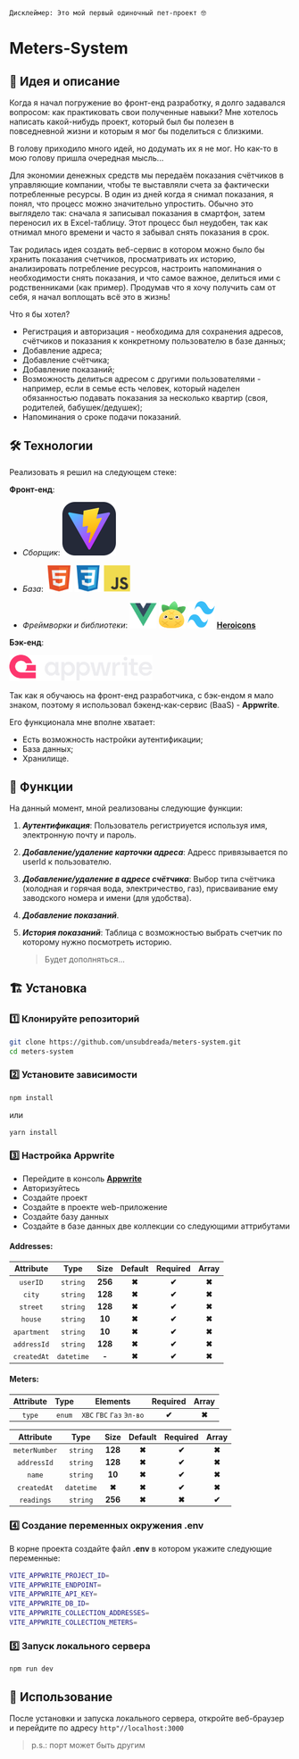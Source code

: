     Дисклеймер: Это мой первый одиночный пет-проект 🤓

# Meters-System

##    🤔 Идея и описание

Когда я начал погружение во фронт-енд разработку, я долго задавался вопросом: как практиковать свои полученные навыки? Мне хотелось написать какой-нибудь проект, который был бы полезен в повседневной жизни и которым я мог бы поделиться с близкими.

В голову приходило много идей, но додумать их я не мог. Но как-то в мою голову пришла очередная мысль...

Для экономии денежных средств мы передаём показания счётчиков в управляющие компании, чтобы те выставляли счета за фактически потребленные ресурсы. В один из дней когда я снимал показания, я понял, что процесс можно значительно упростить. Обычно это выглядело так: сначала я записывал показания в смартфон, затем переносил их в Excel-таблицу. Этот процесс был неудобен, так как отнимал много времени и часто я забывал снять показания в срок.

Так родилась идея создать веб-сервис в котором можно было бы хранить показания счетчиков, просматривать их историю, анализировать потребление ресурсов, настроить напоминания о необходимости снять показания, и что самое важное, делиться ими с родственниками (как пример). Продумав что я хочу получить сам от себя, я начал воплощать всё это в жизнь!

Что я бы хотел?

- Регистрация и авторизация - необходима для сохранения адресов, счётчиков и показания к конкретному пользователю в базе данных;
- Добавление адреса;
- Добавление счётчика;
- Добавление показаний;
- Возможность делиться адресом с другими пользователями - например, если в семье есть человек, который наделен обязанностью подавать показания за несколько квартир (своя, родителей, бабушек/дедушек);
- Напоминания о сроке подачи показаний.

##    🛠 Технологии
Реализовать я решил на следующем стеке:

**Фронт-енд**:

-   *Сборщик*:  ![Vite](https://github.com/unsubdreada/meters-system/raw/main/public/.github/Vite.svg)
-   *База*: <img src="https://github.com/unsubdreada/meters-system/raw/main/public/.github/HTML.svg" alt="HTML" width="48" height="48"> <img src="https://github.com/unsubdreada/meters-system/raw/main/public/.github/CSS.svg" alt="CSS" width="48" height="48"> <img src="https://github.com/unsubdreada/meters-system/raw/main/public/.github/JS.svg" alt="JS" width="48" height="48">

-    *Фреймворки и библиотеки*: <img src="https://github.com/unsubdreada/meters-system/raw/main/public/.github/VUEJS.svg" alt="VUEJS" width="48" height="48"> <img src="https://github.com/unsubdreada/meters-system/raw/main/public/.github/PINIA.svg" alt="PINIA" width="48" height="48"> <img src="https://github.com/unsubdreada/meters-system/raw/main/public/.github/TAILWINDCSS.svg" alt="TAILWINDCSS" width="48" height="48"> **<a href="https://heroicons.com/">Heroicons<a/>**

**Бэк-енд**:

<img src="https://github.com/unsubdreada/meters-system/raw/main/public/.github/APPWRITE.svg" alt="APPWRITE" width="256">

Так как я обучаюсь на фронт-енд разработчика, с бэк-ендом я мало знаком, поэтому я использовал бэкенд-как-сервис (BaaS) - **Appwrite**.

Его функционала мне вполне хватает:
-   Есть возможность настройки аутентификации;
-   База данных;
-   Хранилище.

##    🤖 Функции
На данный момент, мной реализованы следующие функции:
1. ***Аутентификация***: Пользователь регистриуется используя имя, электронную почту и пароль.
2. ***Добавление/удаление карточки адреса***: Адресс привязывается по userId к пользователю.
3. ***Добавление/удаление в адресе счётчика***: Выбор типа счётчика (холодная и горячая вода, электричество, газ), присваивание ему заводского номера и имени (для удобства).
4. ***Добавление показаний***.
5. ***История показаний***: Таблица с возможностью выбрать счетчик по которому нужно посмотреть историю.
   
   > Будет дополняться...

##    🏗 Установка

###    1️⃣ Клонируйте репозиторий

```bash
git clone https://github.com/unsubdreada/meters-system.git
cd meters-system
```

###    2️⃣ Установите зависимости

```bash
npm install
```
или
```bash
yarn install
```

###    3️⃣ Настройка Appwrite

-    Перейдите в консоль **<a href="https://cloud.appwrite.io/">Appwrite<a/>**
-    Авторизуйтесь
-    Создайте проект
-    Создайте в проекте web-приложение
-    Создайте базу данных
-    Создайте в базе данных две коллекции со следующими аттрибутами

#### Addresses:
| Attribute     | Type       | Size      | Default  | Required  | Array   |
| :-----------: | :--------: | :-------: | :------: | :-------: | :------: |
| `userID`      | `string`   | **256**   | **✖**   | **✔**     | **✖**   |
| `city`        | `string`   | **128**   | **✖**   | **✔**     | **✖**   |
| `street`      | `string`   | **128**   | **✖**   | **✔**     | **✖**   |
| `house`       | `string`   | **10**    | **✖**   | **✔**     | **✖**   |
| `apartment`   | `string`   | **10**    | **✖**   | **✔**     | **✖**   |
| `addressId`   | `string`   | **128**   | **✖**   | **✔**     | **✖**   |
| `createdAt`   | `datetime` | **-**     | **✖**   | **✔**     | **✖**   |

#### Meters:
| Attribute     | Type       | Elements                   | Required | Array  |
| :-----------: | :--------: | :------------------------: | :------: | :----: |
| `type`        | `enum`     | `ХВС` `ГВС` `Газ` `Эл-во`  | **✔**    | **✖** |

| Attribute     | Type       | Size      | Default  | Required  | Array    |
| :-----------: | :--------: | :-------: | :------: | :-------: | :------: |
| `meterNumber` | `string`   | **128**   | **✖**   | **✔**     | **✖**    |
| `addressId`   | `string`   | **128**   | **✖**   | **✔**     | **✖**    |
| `name`        | `string`   | **10**    | **✖**   | **✔**     | **✖**    |
| `createdAt`   | `datetime` | **✖**     | **✖**   | **✔**     | **✖**    |
| `readings`    | `string`   | **256**   | **✖**   | **✖**     | **✔**    |

###    4️⃣ Создание переменных окружения .env

В корне проекта создайте файл **.env** в котором укажите следующие переменные:
```bash
VITE_APPWRITE_PROJECT_ID=
VITE_APPWRITE_ENDPOINT=
VITE_APPWRITE_API_KEY=
VITE_APPWRITE_DB_ID=
VITE_APPWRITE_COLLECTION_ADDRESSES=
VITE_APPWRITE_COLLECTION_METERS=
```

###   5️⃣ Запуск локального сервера

```bash
npm run dev
```

##    🚀 Использование

После установки и запуска локального сервера, откройте веб-браузер и перейдите по адресу `http"//localhost:3000`

> p.s.: порт может быть другим
